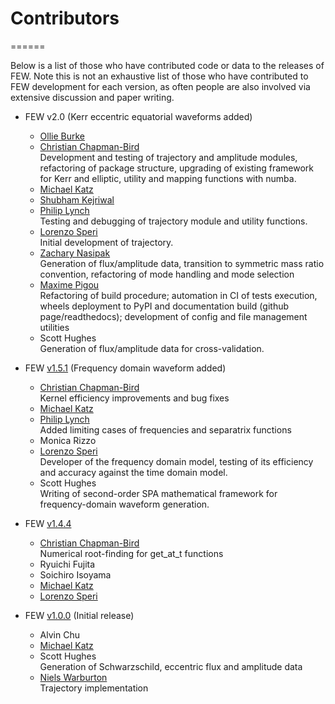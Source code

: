 # Contributors
======

Below is a list of those who have contributed code or data to the releases of FEW. Note this is not an exhaustive list of those who have contributed to FEW development for each version, as often people are also involved via extensive discussion and paper writing.

- FEW v2.0 (Kerr eccentric equatorial waveforms added)
	* [Ollie Burke](https://github.com/OllieBurke)
	* [Christian Chapman-Bird](https://github.com/cchapmanbird) </br>
	  	Development and testing of trajectory and amplitude modules, refactoring of package structure, upgrading of existing framework for Kerr and elliptic, utility and mapping functions with numba.
	* [Michael Katz](https://github.com/mikekatz04)
	* [Shubham Kejriwal](https://github.com/perturber)
 	* [Philip Lynch](https://github.com/Philip-Lynch)  </br>
  		Testing and debugging of trajectory module and utility functions.
	* [Lorenzo Speri](https://github.com/lorenzsp)  </br>
	  	Initial development of trajectory.
	* [Zachary Nasipak](https://github.com/znasipak)  </br>
 		Generation of flux/amplitude data, transition to symmetric mass ratio convention, refactoring of mode handling and mode selection
	* [Maxime Pigou](https://github.com/mpigou) </br>
	   Refactoring of build procedure; automation in CI of tests execution, wheels deployment to PyPI and documentation build (github page/readthedocs); development of config and file management utilities
   	* Scott Hughes </br>
    		Generation of flux/amplitude data for cross-validation.

- FEW [v1.5.1](https://github.com/znasipak/FastEMRIWaveforms-Soton-Hackathon-2025/tree/v1.5.1) (Frequency domain waveform added)
	* [Christian Chapman-Bird](https://github.com/cchapmanbird) </br>
		Kernel efficiency improvements and bug fixes
	* [Michael Katz](https://github.com/mikekatz04)
	* [Philip Lynch](https://github.com/Philip-Lynch)  </br>
  		Added limiting cases of frequencies and separatrix functions
	* Monica Rizzo
	* [Lorenzo Speri](https://github.com/lorenzsp) </br>
	  	Developer of the frequency domain model, testing of its efficiency and accuracy against the time domain model.
   	* Scott Hughes </br>
    		Writing of second-order SPA mathematical framework for frequency-domain waveform generation.

- FEW [v1.4.4](https://github.com/znasipak/FastEMRIWaveforms-Soton-Hackathon-2025/tree/v1.4.4)
	* [Christian Chapman-Bird](https://github.com/cchapmanbird) </br>
		Numerical root-finding for get_at_t functions
	* Ryuichi Fujita
	* Soichiro Isoyama
	* [Michael Katz](https://github.com/mikekatz04)
	* [Lorenzo Speri](https://github.com/lorenzsp)

- FEW [v1.0.0](https://github.com/znasipak/FastEMRIWaveforms-Soton-Hackathon-2025/tree/v1.0.0) (Initial release)
	* Alvin Chu
	* [Michael Katz](https://github.com/mikekatz04)
	* Scott Hughes </br>
		Generation of Schwarzschild, eccentric flux and amplitude data
	* [Niels Warburton](https://github.com/nielsw2) </br>
		Trajectory implementation
